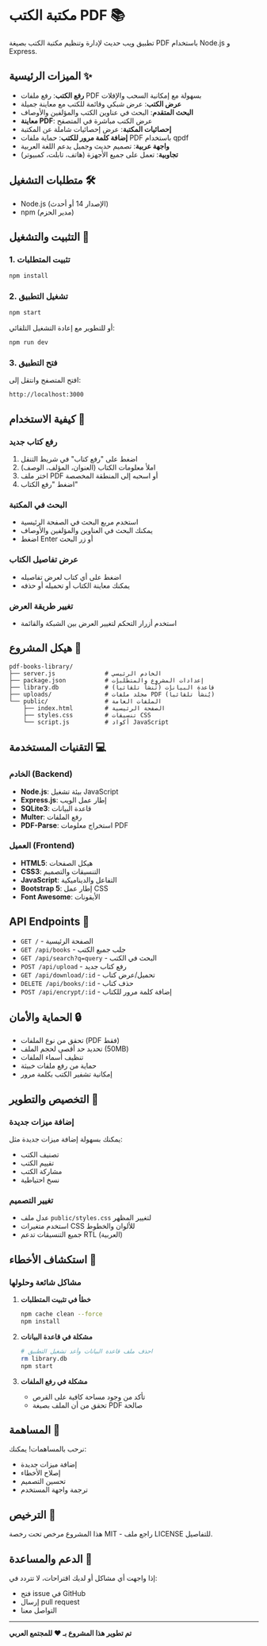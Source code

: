 # مكتبة الكتب PDF 📚

تطبيق ويب حديث لإدارة وتنظيم مكتبة الكتب بصيغة PDF باستخدام Node.js و Express.

## الميزات الرئيسية ✨

- **رفع الكتب**: رفع ملفات PDF بسهولة مع إمكانية السحب والإفلات
- **عرض الكتب**: عرض شبكي وقائمة للكتب مع معاينة جميلة
- **البحث المتقدم**: البحث في عناوين الكتب والمؤلفين والأوصاف
- **معاينة PDF**: عرض الكتب مباشرة في المتصفح
- **إحصائيات المكتبة**: عرض إحصائيات شاملة عن المكتبة
- **إضافة كلمة مرور للكتب**: حماية ملفات PDF باستخدام qpdf
- **واجهة عربية**: تصميم حديث وجميل يدعم اللغة العربية
- **تجاوبية**: تعمل على جميع الأجهزة (هاتف، تابلت، كمبيوتر)

## متطلبات التشغيل 🛠️

- Node.js (الإصدار 14 أو أحدث)
- npm (مدير الحزم)

## التثبيت والتشغيل 🚀

### 1. تثبيت المتطلبات
```bash
npm install
```

### 2. تشغيل التطبيق
```bash
npm start
```

أو للتطوير مع إعادة التشغيل التلقائي:
```bash
npm run dev
```

### 3. فتح التطبيق
افتح المتصفح وانتقل إلى:
```
http://localhost:3000
```

## كيفية الاستخدام 📖

### رفع كتاب جديد
1. اضغط على "رفع كتاب" في شريط التنقل
2. املأ معلومات الكتاب (العنوان، المؤلف، الوصف)
3. اختر ملف PDF أو اسحبه إلى المنطقة المخصصة
4. اضغط "رفع الكتاب"

### البحث في المكتبة
- استخدم مربع البحث في الصفحة الرئيسية
- يمكنك البحث في العناوين والمؤلفين والأوصاف
- اضغط Enter أو زر البحث

### عرض تفاصيل الكتاب
- اضغط على أي كتاب لعرض تفاصيله
- يمكنك معاينة الكتاب أو تحميله أو حذفه

### تغيير طريقة العرض
- استخدم أزرار التحكم لتغيير العرض بين الشبكة والقائمة

## هيكل المشروع 📁

```
pdf-books-library/
├── server.js              # الخادم الرئيسي
├── package.json           # إعدادات المشروع والمتطلبات
├── library.db             # قاعدة البيانات (تُنشأ تلقائياً)
├── uploads/               # مجلد ملفات PDF (يُنشأ تلقائياً)
└── public/                # الملفات العامة
    ├── index.html         # الصفحة الرئيسية
    ├── styles.css         # تنسيقات CSS
    └── script.js          # أكواد JavaScript
```

## التقنيات المستخدمة 💻

### الخادم (Backend)
- **Node.js**: بيئة تشغيل JavaScript
- **Express.js**: إطار عمل الويب
- **SQLite3**: قاعدة البيانات
- **Multer**: رفع الملفات
- **PDF-Parse**: استخراج معلومات PDF

### العميل (Frontend)
- **HTML5**: هيكل الصفحات
- **CSS3**: التنسيقات والتصميم
- **JavaScript**: التفاعل والديناميكية
- **Bootstrap 5**: إطار عمل CSS
- **Font Awesome**: الأيقونات

## API Endpoints 🔌

- `GET /` - الصفحة الرئيسية
- `GET /api/books` - جلب جميع الكتب
- `GET /api/search?q=query` - البحث في الكتب
- `POST /api/upload` - رفع كتاب جديد
- `GET /api/download/:id` - تحميل/عرض كتاب
- `DELETE /api/books/:id` - حذف كتاب
- `POST /api/encrypt/:id` - إضافة كلمة مرور للكتاب

## الحماية والأمان 🔒

- تحقق من نوع الملفات (PDF فقط)
- تحديد حد أقصى لحجم الملف (50MB)
- تنظيف أسماء الملفات
- حماية من رفع ملفات خبيثة
- إمكانية تشفير الكتب بكلمة مرور

## التخصيص والتطوير 🔧

### إضافة ميزات جديدة
يمكنك بسهولة إضافة ميزات جديدة مثل:
- تصنيف الكتب
- تقييم الكتب
- مشاركة الكتب
- نسخ احتياطية

### تغيير التصميم
- عدل ملف `public/styles.css` لتغيير المظهر
- استخدم متغيرات CSS للألوان والخطوط
- جميع التنسيقات تدعم RTL (العربية)

## استكشاف الأخطاء 🐛

### مشاكل شائعة وحلولها

1. **خطأ في تثبيت المتطلبات**
   ```bash
   npm cache clean --force
   npm install
   ```

2. **مشكلة في قاعدة البيانات**
   ```bash
   # احذف ملف قاعدة البيانات وأعد تشغيل التطبيق
   rm library.db
   npm start
   ```

3. **مشكلة في رفع الملفات**
   - تأكد من وجود مساحة كافية على القرص
   - تحقق من أن الملف بصيغة PDF صالحة

## المساهمة 🤝

نرحب بالمساهمات! يمكنك:
- إضافة ميزات جديدة
- إصلاح الأخطاء
- تحسين التصميم
- ترجمة واجهة المستخدم

## الترخيص 📄

هذا المشروع مرخص تحت رخصة MIT - راجع ملف LICENSE للتفاصيل.

## الدعم والمساعدة 💬

إذا واجهت أي مشاكل أو لديك اقتراحات، لا تتردد في:
- فتح issue في GitHub
- إرسال pull request
- التواصل معنا

---

**تم تطوير هذا المشروع بـ ❤️ للمجتمع العربي**
